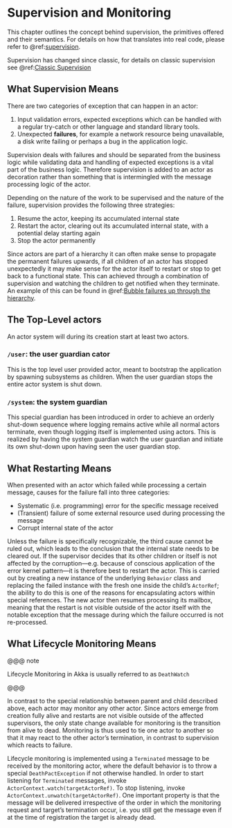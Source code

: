 # Supervision and Monitoring

This chapter outlines the concept behind supervision, the primitives offered
and their semantics. For details on how that translates into real code, please
refer to @ref:[supervision](../typed/fault-tolerance.md).

Supervision has changed since classic, for details on classic supervision see @ref:[Classic Supervision](../supervision-classic.md)

<a id="supervision-directives"></a>
## What Supervision Means

There are two categories of exception that can happen in an actor:

 1. Input validation errors, expected exceptions which can be handled with a regular try-catch 
    or other language and standard library tools.
 1. Unexpected **failures**, for example a network resource being unavailable, a disk write failing or perhaps
    a bug in the application logic.

Supervision deals with failures and should be separated from the business logic while validating data and handling
of expected exceptions is a vital part of the business logic. Therefore supervision is added to an actor as decoration
rather than something that is intermingled with the message processing logic of the actor.

Depending on the nature of the work to be supervised and the nature of the failure, supervision
provides the following three strategies:

 1. Resume the actor, keeping its accumulated internal state
 2. Restart the actor, clearing out its accumulated internal state, with a potential delay starting again
 3. Stop the actor permanently

Since actors are part of a hierarchy it can often make sense to propagate
the permanent failures upwards, if all children of an actor has stopped
unexpectedly it may make sense for the actor itself to restart or stop to
get back to a functional state. This can achieved through a combination of
supervision and watching the children to get notified when they terminate.
An example of this can be found in @ref:[Bubble failures up through the hierarchy](../typed/fault-tolerance.md#bubble).

## The Top-Level actors

An actor system will during its creation start at least two actors. 

### `/user`: the user guardian cator

This is the top level user provided actor, meant to bootstrap the application
by spawning subsystems as children. When the user guardian stops the entire
actor system is shut down.

### `/system`: the system guardian

This special guardian has been introduced in order to achieve an orderly
shut-down sequence where logging remains active while all normal actors
terminate, even though logging itself is implemented using actors. This is
realized by having the system guardian watch the user guardian and initiate its own
shut-down upon having seen the user guardian stop. 

<a id="supervision-restart"></a>
## What Restarting Means

When presented with an actor which failed while processing a certain message,
causes for the failure fall into three categories:

 * Systematic (i.e. programming) error for the specific message received
 * (Transient) failure of some external resource used during processing the message
 * Corrupt internal state of the actor

Unless the failure is specifically recognizable, the third cause cannot be
ruled out, which leads to the conclusion that the internal state needs to be
cleared out. If the supervisor decides that its other children or itself is not
affected by the corruption—e.g. because of conscious application of the error
kernel pattern—it is therefore best to restart the actor. This is carried out
by creating a new instance of the underlying `Behavior` class and replacing
the failed instance with the fresh one inside the child’s `ActorRef`;
the ability to do this is one of the reasons for encapsulating actors within
special references. The new actor then resumes processing its mailbox, meaning
that the restart is not visible outside of the actor itself with the notable
exception that the message during which the failure occurred is not
re-processed.

## What Lifecycle Monitoring Means

@@@ note

Lifecycle Monitoring in Akka is usually referred to as `DeathWatch`

@@@

In contrast to the special relationship between parent and child described
above, each actor may monitor any other actor. Since actors emerge from
creation fully alive and restarts are not visible outside of the affected
supervisors, the only state change available for monitoring is the transition
from alive to dead. Monitoring is thus used to tie one actor to another so that
it may react to the other actor’s termination, in contrast to supervision which
reacts to failure.

Lifecycle monitoring is implemented using a `Terminated` message to be
received by the monitoring actor, where the default behavior is to throw a
special `DeathPactException` if not otherwise handled. In order to start
listening for `Terminated` messages, invoke
`ActorContext.watch(targetActorRef)`.  To stop listening, invoke
`ActorContext.unwatch(targetActorRef)`.  One important property is that the
message will be delivered irrespective of the order in which the monitoring
request and target’s termination occur, i.e. you still get the message even if
at the time of registration the target is already dead.




